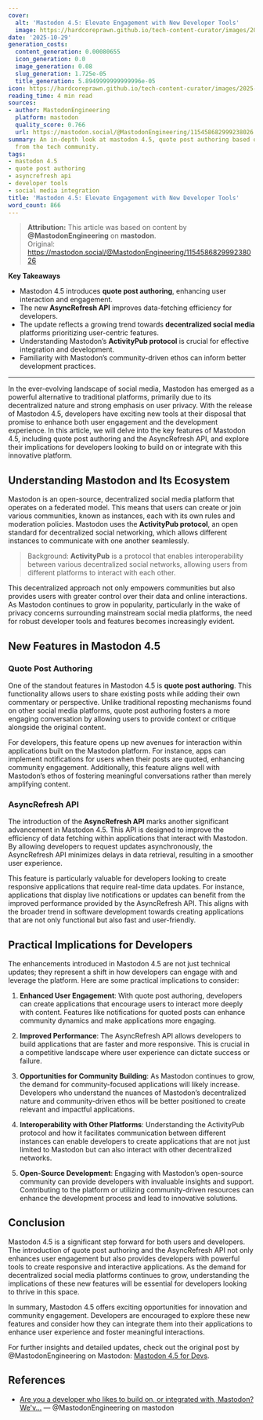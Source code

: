 ```yaml
---
cover:
  alt: 'Mastodon 4.5: Elevate Engagement with New Developer Tools'
  image: https://hardcoreprawn.github.io/tech-content-curator/images/2025-10-29-mastodon-4-5-developer-tools.png
date: '2025-10-29'
generation_costs:
  content_generation: 0.00080655
  icon_generation: 0.0
  image_generation: 0.08
  slug_generation: 1.725e-05
  title_generation: 5.8949999999999996e-05
icon: https://hardcoreprawn.github.io/tech-content-curator/images/2025-10-29-mastodon-4-5-developer-tools-icon.png
reading_time: 4 min read
sources:
- author: MastodonEngineering
  platform: mastodon
  quality_score: 0.766
  url: https://mastodon.social/@MastodonEngineering/115458682999238026
summary: An in-depth look at mastodon 4.5, quote post authoring based on insights
  from the tech community.
tags:
- mastodon 4.5
- quote post authoring
- asyncrefresh api
- developer tools
- social media integration
title: 'Mastodon 4.5: Elevate Engagement with New Developer Tools'
word_count: 866
---
```


> **Attribution:** This article was based on content by **@MastodonEngineering** on **mastodon**.  
> Original: https://mastodon.social/@MastodonEngineering/115458682999238026

**Key Takeaways**
- Mastodon 4.5 introduces **quote post authoring**, enhancing user interaction and engagement.
- The new **AsyncRefresh API** improves data-fetching efficiency for developers.
- The update reflects a growing trend towards **decentralized social media** platforms prioritizing user-centric features.
- Understanding Mastodon’s **ActivityPub protocol** is crucial for effective integration and development.
- Familiarity with Mastodon’s community-driven ethos can inform better development practices.

---

In the ever-evolving landscape of social media, Mastodon has emerged as a powerful alternative to traditional platforms, primarily due to its decentralized nature and strong emphasis on user privacy. With the release of Mastodon 4.5, developers have exciting new tools at their disposal that promise to enhance both user engagement and the development experience. In this article, we will delve into the key features of Mastodon 4.5, including quote post authoring and the AsyncRefresh API, and explore their implications for developers looking to build on or integrate with this innovative platform.

## Understanding Mastodon and Its Ecosystem

Mastodon is an open-source, decentralized social media platform that operates on a federated model. This means that users can create or join various communities, known as instances, each with its own rules and moderation policies. Mastodon uses the **ActivityPub protocol**, an open standard for decentralized social networking, which allows different instances to communicate with one another seamlessly.

> Background: **ActivityPub** is a protocol that enables interoperability between various decentralized social networks, allowing users from different platforms to interact with each other.

This decentralized approach not only empowers communities but also provides users with greater control over their data and online interactions. As Mastodon continues to grow in popularity, particularly in the wake of privacy concerns surrounding mainstream social media platforms, the need for robust developer tools and features becomes increasingly evident.

## New Features in Mastodon 4.5

### Quote Post Authoring

One of the standout features in Mastodon 4.5 is **quote post authoring**. This functionality allows users to share existing posts while adding their own commentary or perspective. Unlike traditional reposting mechanisms found on other social media platforms, quote post authoring fosters a more engaging conversation by allowing users to provide context or critique alongside the original content.

For developers, this feature opens up new avenues for interaction within applications built on the Mastodon platform. For instance, apps can implement notifications for users when their posts are quoted, enhancing community engagement. Additionally, this feature aligns well with Mastodon’s ethos of fostering meaningful conversations rather than merely amplifying content.

### AsyncRefresh API

The introduction of the **AsyncRefresh API** marks another significant advancement in Mastodon 4.5. This API is designed to improve the efficiency of data fetching within applications that interact with Mastodon. By allowing developers to request updates asynchronously, the AsyncRefresh API minimizes delays in data retrieval, resulting in a smoother user experience.

This feature is particularly valuable for developers looking to create responsive applications that require real-time data updates. For instance, applications that display live notifications or updates can benefit from the improved performance provided by the AsyncRefresh API. This aligns with the broader trend in software development towards creating applications that are not only functional but also fast and user-friendly.

## Practical Implications for Developers

The enhancements introduced in Mastodon 4.5 are not just technical updates; they represent a shift in how developers can engage with and leverage the platform. Here are some practical implications to consider:

1. **Enhanced User Engagement**: With quote post authoring, developers can create applications that encourage users to interact more deeply with content. Features like notifications for quoted posts can enhance community dynamics and make applications more engaging.

2. **Improved Performance**: The AsyncRefresh API allows developers to build applications that are faster and more responsive. This is crucial in a competitive landscape where user experience can dictate success or failure.

3. **Opportunities for Community Building**: As Mastodon continues to grow, the demand for community-focused applications will likely increase. Developers who understand the nuances of Mastodon’s decentralized nature and community-driven ethos will be better positioned to create relevant and impactful applications.

4. **Interoperability with Other Platforms**: Understanding the ActivityPub protocol and how it facilitates communication between different instances can enable developers to create applications that are not just limited to Mastodon but can also interact with other decentralized networks.

5. **Open-Source Development**: Engaging with Mastodon’s open-source community can provide developers with invaluable insights and support. Contributing to the platform or utilizing community-driven resources can enhance the development process and lead to innovative solutions.

## Conclusion

Mastodon 4.5 is a significant step forward for both users and developers. The introduction of quote post authoring and the AsyncRefresh API not only enhances user engagement but also provides developers with powerful tools to create responsive and interactive applications. As the demand for decentralized social media platforms continues to grow, understanding the implications of these new features will be essential for developers looking to thrive in this space.

In summary, Mastodon 4.5 offers exciting opportunities for innovation and community engagement. Developers are encouraged to explore these new features and consider how they can integrate them into their applications to enhance user experience and foster meaningful interactions.

For further insights and detailed updates, check out the original post by @MastodonEngineering on Mastodon: [Mastodon 4.5 for Devs](https://blog.joinmastodon.org/2025/10/mastodon-4-5-for-devs/).

## References

- [Are you a developer who likes to build on, or integrated with, Mastodon? We'v...](https://mastodon.social/@MastodonEngineering/115458682999238026) — @MastodonEngineering on mastodon